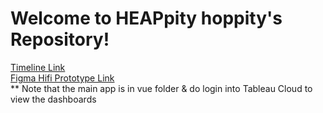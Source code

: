 <h1>Welcome to HEAPpity hoppity's Repository!</h1>
<p>
  <a href="https://docs.google.com/document/d/1MCZOYWnG-H7wjF6h4rYpXVkEh9bl84JW21kH1fjNNvU/edit?usp=sharing">Timeline Link</a>
  <br>
  <a href="https://www.figma.com/proto/tcBiYWpG4CkybiDOifpFqs/Hifi-Heappity-Hoppity?node-id=0-1&t=mC8ERiAmy5J06a5L-1">Figma Hifi Prototype Link</a>
  <br>
  ** Note that the main app is in vue folder & do login into Tableau Cloud to view the dashboards
</p>

